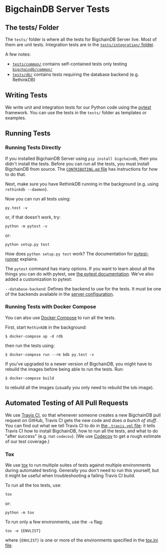 # BigchainDB Server Tests

## The tests/ Folder

The `tests/` folder is where all the tests for BigchainDB Server live. Most of them are unit tests. Integration tests are in the [`tests/integration/` folder](./integration/).

A few notes:

- [`tests/common/`](./common/) contains self-contained tests only testing
  [`bigchaindb/common/`](../bigchaindb/common/)
- [`tests/db/`](./db/) contains tests requiring the database backend (e.g. RethinkDB)


## Writing Tests

We write unit and integration tests for our Python code using the [pytest](http://pytest.org/latest/) framework. You can use the tests in the `tests/` folder as templates or examples.


## Running Tests

### Running Tests Directly

If you installed BigchainDB Server using `pip install bigchaindb`, then you didn't install the tests. Before you can run all the tests, you must install BigchainDB from source. The [`CONTRIBUTING.md` file](../CONTRIBUTING.md) has instructions for how to do that.

Next, make sure you have RethinkDB running in the background (e.g. using `rethinkdb --daemon`).

Now you can run all tests using:
```text
py.test -v
```

or, if that doesn't work, try:
```text
python -m pytest -v
```

or:
```text
python setup.py test
```

How does `python setup.py test` work? The documentation for [pytest-runner](https://pypi.python.org/pypi/pytest-runner) explains.

The `pytest` command has many options. If you want to learn about all the things you can do with pytest, see [the pytest documentation](http://pytest.org/latest/). We've also added a customization to pytest:

`--database-backend`: Defines the backend to use for the tests.
It must be one of the backends available in the [server configuration](https://docs.bigchaindb.com/projects/server/en/latest/server-reference/configuration.html).


### Running Tests with Docker Compose

You can also use [Docker Compose](https://docs.docker.com/compose/) to run all the tests.

First, start `RethinkDB` in the background:

```text
$ docker-compose up -d rdb
```

then run the tests using:

```text
$ docker-compose run --rm bdb py.test -v
```

If you've upgraded to a newer version of BigchainDB, you might have to rebuild the images before
being able to run the tests. Run:

```text
$ docker-compose build
```

to rebuild all the images (usually you only need to rebuild the `bdb` image).

## Automated Testing of All Pull Requests

We use [Travis CI](https://travis-ci.com/), so that whenever someone creates a new BigchainDB pull request on GitHub, Travis CI gets the new code and does _a bunch of stuff_. You can find out what we tell Travis CI to do in [the `.travis.yml` file](.travis.yml): it tells Travis CI how to install BigchainDB, how to run all the tests, and what to do "after success" (e.g. run `codecov`). (We use [Codecov](https://codecov.io/) to get a rough estimate of our test coverage.)


### Tox

We use [tox](https://tox.readthedocs.io/en/latest/) to run multiple suites of tests against multiple environments during automated testing. Generally you don't need to run this yourself, but it might be useful when troubleshooting a failing Travis CI build.

To run all the tox tests, use:
```text
tox
```

or:
```text
python -m tox
```

To run only a few environments, use the `-e` flag:
```text
tox -e {ENVLIST}
```

where `{ENVLIST}` is one or more of the environments specified in the [tox.ini file](../tox.ini).
